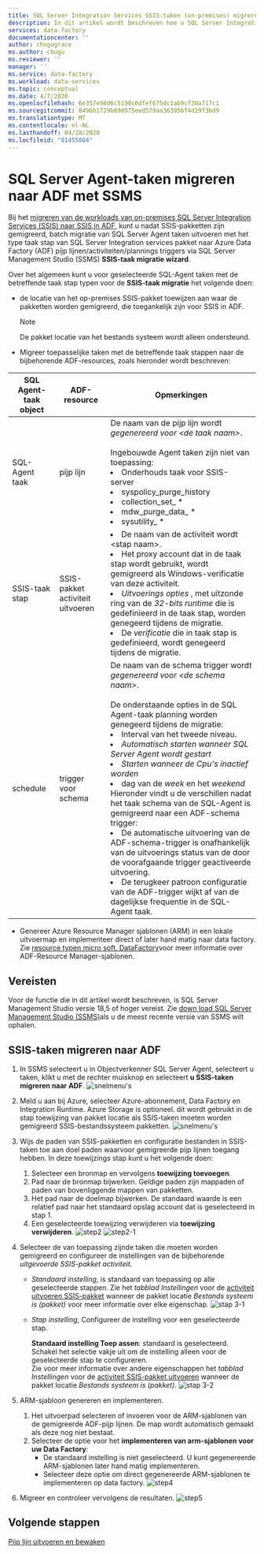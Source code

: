 ```yaml
---
title: SQL Server Integration Services SSIS-taken (on-premises) migreren naar Azure Data Factory
description: In dit artikel wordt beschreven hoe u SQL Server Integration Services (SSIS)-taken migreert naar Azure Data Factory pijp lijnen/activiteiten/triggers met behulp van SQL Server Management Studio.
services: data-factory
documentationcenter: ''
author: chugugrace
ms.author: chugu
ms.reviewer: ''
manager: ''
ms.service: data-factory
ms.workload: data-services
ms.topic: conceptual
ms.date: 4/7/2020
ms.openlocfilehash: 6e357e98d6c5190c6dfef675dc1ab9cf30a717c1
ms.sourcegitcommit: 849bb1729b89d075eed579aa36395bf4d29f3bd9
ms.translationtype: MT
ms.contentlocale: nl-NL
ms.lasthandoff: 04/28/2020
ms.locfileid: "81455084"
---
```

# <a name="migrate-sql-server-agent-jobs-to-adf-with-ssms"></a>SQL Server Agent-taken migreren naar ADF met SSMS

Bij het [migreren van de workloads van on-premises SQL Server Integration Services (SSIS) naar SSIS in ADF](scenario-ssis-migration-overview.md), kunt u nadat SSIS-pakketten zijn gemigreerd, batch migratie van SQL Server Agent taken uitvoeren met het type taak stap van SQL Server Integration services pakket naar Azure Data Factory (ADF) pijp lijnen/activiteiten/plannings triggers via SQL Server Management Studio (SSMS) **SSIS-taak migratie wizard**.

Over het algemeen kunt u voor geselecteerde SQL-Agent taken met de betreffende taak stap typen voor de **SSIS-taak migratie** het volgende doen:

- de locatie van het op-premises SSIS-pakket toewijzen aan waar de pakketten worden gemigreerd, die toegankelijk zijn voor SSIS in ADF.
    > [!NOTE]
    > De pakket locatie van het bestands systeem wordt alleen ondersteund.
- Migreer toepasselijke taken met de betreffende taak stappen naar de bijbehorende ADF-resources, zoals hieronder wordt beschreven:

|SQL Agent-taak object  |ADF-resource  |Opmerkingen|
|---------|---------|---------|
|SQL-Agent taak|pijp lijn     |De naam van de pijp lijn wordt *gegenereerd voor \<de taak naam>*. <br> <br> Ingebouwde Agent taken zijn niet van toepassing: <li> Onderhouds taak voor SSIS-server <li> syspolicy_purge_history <li> collection_set_ * <li> mdw_purge_data_ * <li> sysutility_ *|
|SSIS-taak stap|SSIS-pakket activiteit uitvoeren|<li> De naam van de activiteit wordt \<stap naam>. <li> Het proxy account dat in de taak stap wordt gebruikt, wordt gemigreerd als Windows-verificatie van deze activiteit. <li> *Uitvoerings opties* , met uitzonde ring van de *32-bits runtime* die is gedefinieerd in de taak stap, worden genegeerd tijdens de migratie. <li> De *verificatie* die in taak stap is gedefinieerd, wordt genegeerd tijdens de migratie.|
|schedule      |trigger voor schema        |De naam van de schema trigger wordt *gegenereerd voor \<de schema naam>*. <br> <br> De onderstaande opties in de SQL Agent-taak planning worden genegeerd tijdens de migratie: <li> Interval van het tweede niveau. <li> *Automatisch starten wanneer SQL Server Agent wordt gestart* <li> *Starten wanneer de Cpu's inactief worden* <li> dag van de *week* en het *weekend*<time zone> <br> Hieronder vindt u de verschillen nadat het taak schema van de SQL-Agent is gemigreerd naar een ADF-schema trigger: <li> De automatische uitvoering van de ADF-schema-trigger is onafhankelijk van de uitvoerings status van de door de voorafgaande trigger geactiveerde uitvoering. <li> De terugkeer patroon configuratie van de ADF-trigger wijkt af van de dagelijkse frequentie in de SQL-Agent taak.|

- Genereer Azure Resource Manager sjablonen (ARM) in een lokale uitvoermap en implementeer direct of later hand matig naar data factory. Zie [resource typen micro soft. DataFactory](https://docs.microsoft.com/azure/templates/microsoft.datafactory/allversions)voor meer informatie over ADF-Resource Manager-sjablonen.

## <a name="prerequisites"></a>Vereisten

Voor de functie die in dit artikel wordt beschreven, is SQL Server Management Studio versie 18,5 of hoger vereist. Zie [down load SQL Server Management Studio (SSMS)](https://docs.microsoft.com/sql/ssms/download-sql-server-management-studio-ssms?view=sql-server-ver15)als u de meest recente versie van SSMS wilt ophalen.

## <a name="migrate-ssis-jobs-to-adf"></a>SSIS-taken migreren naar ADF

1. In SSMS selecteert u in Objectverkenner SQL Server Agent, selecteert u taken, klikt u met de rechter muisknop en selecteert **u SSIS-taken migreren naar ADF**.
![snelmenu's](media/how-to-migrate-ssis-job-ssms/menu.png)

1. Meld u aan bij Azure, selecteer Azure-abonnement, Data Factory en Integration Runtime. Azure Storage is optioneel. dit wordt gebruikt in de stap toewijzing van pakket locatie als SSIS-taken moeten worden gemigreerd SSIS-bestandssysteem pakketten.
![snelmenu's](media/how-to-migrate-ssis-job-ssms/step1.png)

1. Wijs de paden van SSIS-pakketten en configuratie bestanden in SSIS-taken toe aan doel paden waarvoor gemigreerde pijp lijnen toegang hebben. In deze toewijzings stap kunt u het volgende doen:

    1. Selecteer een bronmap en vervolgens **toewijzing toevoegen**.
    1. Pad naar de bronmap bijwerken. Geldige paden zijn mappaden of paden van bovenliggende mappen van pakketten.
    1. Het pad naar de doelmap bijwerken. De standaard waarde is een relatief pad naar het standaard opslag account dat is geselecteerd in stap 1.
    1. Een geselecteerde toewijzing verwijderen via **toewijzing verwijderen**.
![step2](media/how-to-migrate-ssis-job-ssms/step2.png)
![step2-1](media/how-to-migrate-ssis-job-ssms/step2-1.png)

1. Selecteer de van toepassing zijnde taken die moeten worden gemigreerd en configureer de instellingen van de bijbehorende *uitgevoerde SSIS-pakket activiteit*.

    - *Standaard instelling*, is standaard van toepassing op alle geselecteerde stappen. Zie het *tabblad Instellingen* voor de [activiteit uitvoeren SSIS-pakket](how-to-invoke-ssis-package-ssis-activity.md) wanneer de pakket locatie *Bestands systeem is (pakket)* voor meer informatie over elke eigenschap.
    ![stap 3-1](media/how-to-migrate-ssis-job-ssms/step3-1.png)
    - *Stap instelling*, Configureer de instelling voor een geselecteerde stap.
        
        **Standaard instelling Toep assen**: standaard is geselecteerd. Schakel het selectie vakje uit om de instelling alleen voor de geselecteerde stap te configureren.  
        Zie voor meer informatie over andere eigenschappen het *tabblad Instellingen* voor de [activiteit SSIS-pakket uitvoeren](how-to-invoke-ssis-package-ssis-activity.md) wanneer de pakket locatie *Bestands systeem is (pakket)*.
    ![stap 3-2](media/how-to-migrate-ssis-job-ssms/step3-2.png)

1. ARM-sjabloon genereren en implementeren.
    1. Het uitvoerpad selecteren of invoeren voor de ARM-sjablonen van de gemigreerde ADF-pijp lijnen. De map wordt automatisch gemaakt als deze nog niet bestaat.
    2. Selecteer de optie voor het **implementeren van arm-sjablonen voor uw Data Factory**:
        - De standaard instelling is niet geselecteerd. U kunt gegenereerde ARM-sjablonen later hand matig implementeren.
        - Selecteer deze optie om direct gegenereerde ARM-sjablonen te implementeren op data factory.
    ![step4](media/how-to-migrate-ssis-job-ssms/step4.png)

1. Migreer en controleer vervolgens de resultaten.
![step5](media/how-to-migrate-ssis-job-ssms/step5.png)

## <a name="next-steps"></a>Volgende stappen

[Pijp lijn uitvoeren en bewaken](how-to-invoke-ssis-package-ssis-activity.md)
